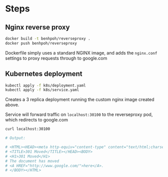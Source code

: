 # Steps

## Nginx reverse proxy
```bash
docker build -t benhpoh/reverseproxy .
docker push benhpoh/reverseproxy
```
Dockerfile simply uses a standard NGINX image, and adds the `nginx.conf` settings to proxy requests through to google.com

## Kubernetes deployment
```bash
kubectl apply -f k8s/deployment.yaml
kubectl apply -f k8s/service.yaml
```

Creates a 3 replica deployment running the custom nginx image created above.

Service will forward traffic on `localhost:30100` to the reverseproxy pod, which redirects to google.com

```bash
curl localhost:30100

# Output:

# <HTML><HEAD><meta http-equiv="content-type" content="text/html;charset=utf-8">
# <TITLE>301 Moved</TITLE></HEAD><BODY>
# <H1>301 Moved</H1>
# The document has moved
# <A HREF="http://www.google.com/">here</A>.
# </BODY></HTML>
```
